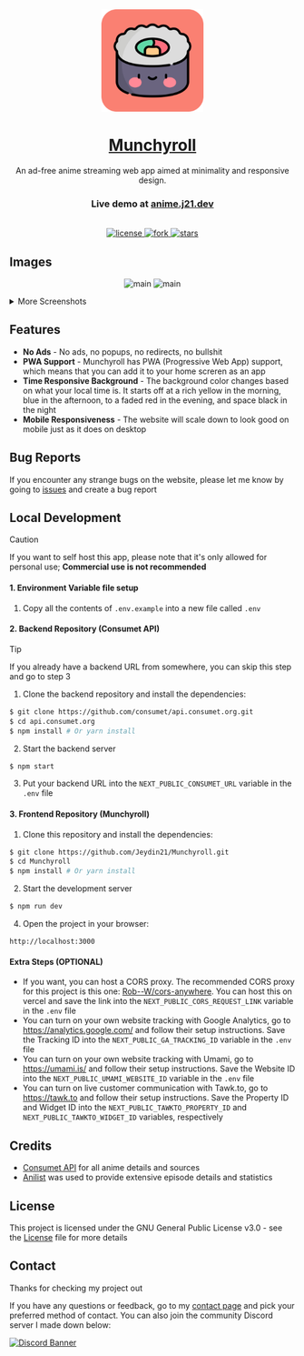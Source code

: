 <div align="center">
<a href="https://anime.j21.dev">
  <img src="public/icon-512x512.png" alt="logo" width="180"/>
<h1>Munchyroll</h1>
</a>
An ad-free anime streaming web app aimed at minimality and responsive design. 
<br />

### Live demo at [anime.j21.dev](https://anime.j21.dev)
<br />

 <a href="https://github.com/Jeydin21/Munchyroll/blob/master/LICENSE.md">
    <img src="https://img.shields.io/github/license/Jeydin21/Munchyroll" alt="license"/>
  </a>
  <a href="https://github.com/Jeydin21/Munchyroll/fork">
    <img src="https://img.shields.io/github/forks/Jeydin21/Munchyroll?style=social" alt="fork"/>
  </a>
  <a href="https://github.com/Jeydin21/Munchyroll/stargazers">
    <img src="https://img.shields.io/github/stars/Jeydin21/Munchyroll?style=social" alt="stars"/>
  </a>
  
</p>
</div>

## Images
<p align="center">
 <img src="https://i.postimg.cc/CMCgDdFh/image.png" alt="main">
 <img src="https://i.postimg.cc/14xnLtj5/image.png" alt="main">
</p>

<details>
<summary>More Screenshots</summary>

<h3 align="center">Anime Home Page (Dark Mode)</h3>
<img src="https://i.postimg.cc/k4DvJXqn/image.png"/>

<h3 align="center">Anime Info Page (Dark Mode)</h3>
<img src="https://i.postimg.cc/5y1zKjY5/image.png"/>

<h3 align="center">Anime Watch Page (Dark Mode)</h3>
<img src="https://i.postimg.cc/h4rQPDQw/image.png"/>

<h3 align="center">Manga Home Page (Light Mode)</h3>
<img src="https://i.postimg.cc/KzKFX5Lx/image.png"/>

<h3 align="center">Manga Info Page (Light Mode)</h3>
<img src="https://i.postimg.cc/k4Fq59cp/image.png"/>

<h3 align="center">Manga Read Page (Light Mode)</h3>
<img src="https://i.postimg.cc/QxKBgpyL/image.png"/>

</details>

## Features
- **No Ads** - No ads, no popups, no redirects, no bullshit
- **PWA Support** - Munchyroll has PWA (Progressive Web App) support, which means that you can add it to your home screren as an app
- **Time Responsive Background** - The background color changes based on what your local time is. It starts off at a rich yellow in the morning, blue in the afternoon, to a faded red in the evening, and space black in the night
- **Mobile Responsiveness** - The website will scale down to look good on mobile just as it does on desktop

## Bug Reports
If you encounter any strange bugs on the website, please let me know by  going to [issues](https://github.com/Jeydin21/Munchyroll/issues/) and create a bug report

## Local Development
> [!CAUTION]
> If you want to self host this app, please note that it's only allowed for personal use; **Commercial use is not recommended**

#### 1. Environment Variable file setup
1. Copy all the contents of `.env.example` into a new file called `.env`


#### 2. Backend Repository (Consumet API)
> [!TIP]
> If you already have a backend URL from somewhere, you can skip this step and go to step 3

1. Clone the backend repository and install the dependencies:
```bash
$ git clone https://github.com/consumet/api.consumet.org.git
$ cd api.consumet.org
$ npm install # Or yarn install
```

2. Start the backend server
```bash
$ npm start
```

3. Put your backend URL into the `NEXT_PUBLIC_CONSUMET_URL` variable in the `.env` file

#### 3. Frontend Repository (Munchyroll)
1. Clone this repository and install the dependencies:
```bash
$ git clone https://github.com/Jeydin21/Munchyroll.git
$ cd Munchyroll
$ npm install # Or yarn install
```

2. Start the development server
```bash
$ npm run dev
```
4. Open the project in your browser:
```
http://localhost:3000
```

#### Extra Steps (OPTIONAL)
- If you want, you can host a CORS proxy. The recommended CORS proxy for this project is this one: [Rob--W/cors-anywhere](https://github.com/Rob--W/cors-anywhere). You can host this on vercel and save the link into the `NEXT_PUBLIC_CORS_REQUEST_LINK` variable in the `.env` file
- You can turn on your own website tracking with Google Analytics, go to https://analytics.google.com/ and follow their setup instructions. Save the Tracking ID into the `NEXT_PUBLIC_GA_TRACKING_ID` variable in the `.env` file
- You can turn on your own website tracking with Umami, go to https://umami.is/ and follow their setup instructions. Save the Website ID into the `NEXT_PUBLIC_UMAMI_WEBSITE_ID` variable in the `.env` file
- You can turn on live customer communication with Tawk.to, go to https://tawk.to and follow their setup instructions. Save the Property ID and Widget ID into the `NEXT_PUBLIC_TAWKTO_PROPERTY_ID` and `NEXT_PUBLIC_TAWKTO_WIDGET_ID` variables, respectively

## Credits
- [Consumet API](https://github.com/consumet/api.consumet.org) for all anime details and sources
- [Anilist](https://anilist.co/) was used to provide extensive episode details and statistics

## License
This project is licensed under the GNU General Public License v3.0 - see the [License](https://github.com/Jeydin21/Munchyroll/blob/master/LICENSE) file for more details

## Contact
Thanks for checking my project out

If you have any questions or feedback, go to my [contact page](https://j21.dev/contact) and pick your preferred method of contact. You can also join the community Discord server I made down below:

[![Discord Banner](https://discordapp.com/api/guilds/1128820150846632026/widget.png?style=banner2)](https://discord.gg/JQsvHC4JUH)
